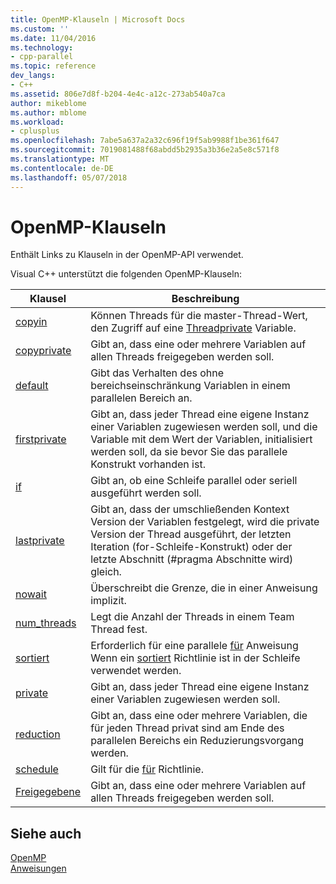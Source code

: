 ```yaml
---
title: OpenMP-Klauseln | Microsoft Docs
ms.custom: ''
ms.date: 11/04/2016
ms.technology:
- cpp-parallel
ms.topic: reference
dev_langs:
- C++
ms.assetid: 806e7d8f-b204-4e4c-a12c-273ab540a7ca
author: mikeblome
ms.author: mblome
ms.workload:
- cplusplus
ms.openlocfilehash: 7abe5a637a2a32c696f19f5ab9988f1be361f647
ms.sourcegitcommit: 7019081488f68abdd5b2935a3b36e2a5e8c571f8
ms.translationtype: MT
ms.contentlocale: de-DE
ms.lasthandoff: 05/07/2018
---
```

# <a name="openmp-clauses"></a>OpenMP-Klauseln
Enthält Links zu Klauseln in der OpenMP-API verwendet.  
  
 Visual C++ unterstützt die folgenden OpenMP-Klauseln:  
  
|Klausel|Beschreibung|  
|------------|-----------------|  
|[copyin](../../../parallel/openmp/reference/copyin.md)|Können Threads für die master-Thread-Wert, den Zugriff auf eine [Threadprivate](../../../parallel/openmp/reference/threadprivate.md) Variable.|  
|[copyprivate](../../../parallel/openmp/reference/copyprivate.md)|Gibt an, dass eine oder mehrere Variablen auf allen Threads freigegeben werden soll.|  
|[default](../../../parallel/openmp/reference/default-openmp.md)|Gibt das Verhalten des ohne bereichseinschränkung Variablen in einem parallelen Bereich an.|  
|[firstprivate](../../../parallel/openmp/reference/firstprivate.md)|Gibt an, dass jeder Thread eine eigene Instanz einer Variablen zugewiesen werden soll, und die Variable mit dem Wert der Variablen, initialisiert werden soll, da sie bevor Sie das parallele Konstrukt vorhanden ist.|  
|[if](../../../parallel/openmp/reference/if-openmp.md)|Gibt an, ob eine Schleife parallel oder seriell ausgeführt werden soll.|  
|[lastprivate](../../../parallel/openmp/reference/lastprivate.md)|Gibt an, dass der umschließenden Kontext Version der Variablen festgelegt, wird die private Version der Thread ausgeführt, der letzten Iteration (for-Schleife-Konstrukt) oder der letzte Abschnitt (#pragma Abschnitte wird) gleich.|  
|[nowait](../../../parallel/openmp/reference/nowait.md)|Überschreibt die Grenze, die in einer Anweisung implizit.|  
|[num_threads](../../../parallel/openmp/reference/num-threads.md)|Legt die Anzahl der Threads in einem Team Thread fest.|  
|[sortiert](../../../parallel/openmp/reference/ordered-openmp-clauses.md)|Erforderlich für eine parallele [für](../../../parallel/openmp/reference/for-openmp.md) Anweisung Wenn ein [sortiert](../../../parallel/openmp/reference/ordered-openmp-directives.md) Richtlinie ist in der Schleife verwendet werden.|  
|[private](../../../parallel/openmp/reference/private-openmp.md)|Gibt an, dass jeder Thread eine eigene Instanz einer Variablen zugewiesen werden soll.|  
|[reduction](../../../parallel/openmp/reference/reduction.md)|Gibt an, dass eine oder mehrere Variablen, die für jeden Thread privat sind am Ende des parallelen Bereichs ein Reduzierungsvorgang werden.|  
|[schedule](../../../parallel/openmp/reference/schedule.md)|Gilt für die [für](../../../parallel/openmp/reference/for-openmp.md) Richtlinie.|  
|[Freigegebene](../../../parallel/openmp/reference/shared-openmp.md)|Gibt an, dass eine oder mehrere Variablen auf allen Threads freigegeben werden soll.|  
  
## <a name="see-also"></a>Siehe auch  
 [OpenMP](../../../parallel/openmp/openmp-in-visual-cpp.md)   
 [Anweisungen](../../../parallel/openmp/reference/openmp-directives.md)